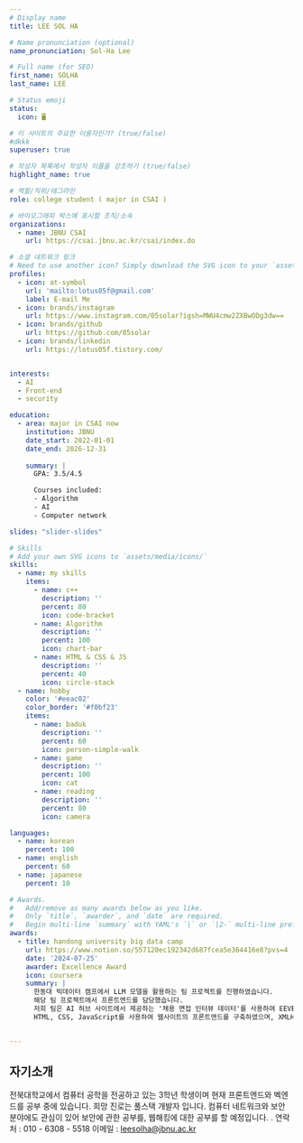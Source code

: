 ```yaml
---
# Display name
title: LEE SOL HA

# Name pronunciation (optional)
name_pronunciation: Sol-Ha Lee

# Full name (for SEO)
first_name: SOLHA
last_name: LEE

# Status emoji
status:
  icon: 🖥️

# 이 사이트의 주요한 이용자인가? (true/false)
#dkkk
superuser: true

# 작성자 목록에서 작성자 이름을 강조하기 (true/false)
highlight_name: true

# 역할/직위/태그라인
role: college student ( major in CSAI ) 

# 바이오그래피 박스에 표시할 조직/소속
organizations:
  - name: JBNU CSAI
    url: https://csai.jbnu.ac.kr/csai/index.do

# 소셜 네트워크 링크
# Need to use another icon? Simply download the SVG icon to your `assets/media/icons/` folder.
profiles:
  - icon: at-symbol
    url: 'mailto:lotus05f@gmail.com'
    label: E-mail Me
  - icon: brands/instagram
    url: https://www.instagram.com/05solar?igsh=MWU4cmw2ZXBwODg3dw==
  - icon: brands/github
    url: https://github.com/05solar
  - icon: brands/linkedin
    url: https://lotus05f.tistory.com/


interests:
  - AI
  - Front-end
  - security

education:
  - area: major in CSAI now
    institution: JBNU
    date_start: 2022-01-01
    date_end: 2026-12-31
    
    summary: |
      GPA: 3.5/4.5

      Courses included:
      - Algorithm
      - AI
      - Computer network 

slides: "slider-slides"

# Skills
# Add your own SVG icons to `assets/media/icons/`
skills:
  - name: my skills
    items:
      - name: c++
        description: ''
        percent: 80
        icon: code-bracket
      - name: Algorithm
        description: ''
        percent: 100
        icon: chart-bar
      - name: HTML & CSS & JS
        description: ''
        percent: 40
        icon: circle-stack
  - name: hobby
    color: '#eeac02'
    color_border: '#f0bf23'
    items:
      - name: baduk
        description: ''
        percent: 60
        icon: person-simple-walk
      - name: game
        description: ''
        percent: 100
        icon: cat
      - name: reading
        description: ''
        percent: 80
        icon: camera

languages:
  - name: korean
    percent: 100
  - name: english
    percent: 60
  - name: japanese
    percent: 10

# Awards.
#   Add/remove as many awards below as you like.
#   Only `title`, `awarder`, and `date` are required.
#   Begin multi-line `summary` with YAML's `|` or `|2-` multi-line prefix and indent 2 spaces below.
awards:
  - title: handong university big data camp 
    url: https://www.notion.so/557120ec192342d687fcea5e364416e8?pvs=4
    date: '2024-07-25'
    awarder: Excellence Award
    icon: coursera
    summary: |
      한동대 빅데이터 캠프에서 LLM 모델을 활용하는 팀 프로젝트를 진행하였습니다.
      해당 팀 프로젝트에서 프론트엔드를 담당했습니다.
      저희 팀은 AI 허브 사이트에서 제공하는 '채용 면접 인터뷰 데이터'를 사용하여 EEVE 모델을 fine-tuning한 후, '면접 질문 메이커'라는 웹사이트를 제작하였습니다.
      HTML, CSS, JavaScript를 사용하여 웹사이트의 프론트엔드를 구축하였으며, XMLHttpRequest를 이용해 사용자의 입력 데이터를 백엔드 서버로 전송하고, 서버로부터 받은 EEVE 모델의 응답을 실시간으로 웹사이트에 표시하는 기능을 구현했습니다.


---
```


## 자기소개

전북대학교에서 컴퓨터 공학을 전공하고 있는 3학년 학생이며 현재 프론트엔드와 벡엔드를 공부 중에 있습니다. 희망 진로는 풀스택 개발자 입니다. 컴퓨터 네트워크와 보안 분야에도 관심이 있어 보안에 관한 공부를, 웹해킹에 대한 공부를 할 예정입니다.                     .
연락처 : 010 - 6308 - 5518
이메일 : leesolha@jbnu.ac.kr


